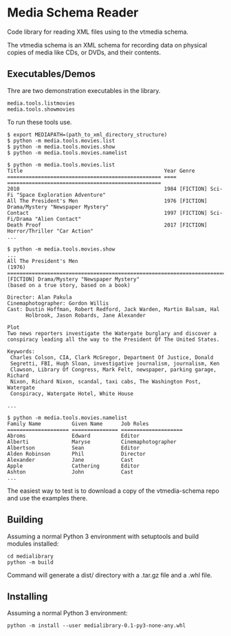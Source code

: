 # Media Schema Reader

Code library for reading XML files using to the vtmedia schema.

The vtmedia schema is an XML schema for recording data on physical copies of media like CDs, or 
DVDs, and their contents.

## Executables/Demos

Thre are two demonstration executables in the library.

```
media.tools.listmovies
media.tools.showmovies
```

To run these tools use.

```
$ export MEDIAPATH=(path_to_xml_directory_structure)
$ python -m media.tools.movies.list
$ python -m media.tools.movies.show
$ python -m media.tools.movies.namelist
```

```
$ python -m media.tools.movies.list
Title                                              Year Genre                                             
================================================== ==== ==================================================
2010                                               1984 [FICTION] Sci-Fi "Space Exploration Adventure"    
All The President's Men                            1976 [FICTION] Drama/Mystery "Newspaper Mystery"       
Contact                                            1997 [FICTION] Sci-Fi/Drama "Alien Contact"            
Death Proof                                        2017 [FICTION] Horror/Thriller "Car Action"            
...
```

```
$ python -m media.tools.movies.show
...
All The President's Men                                               (1976)
============================================================================
[FICTION] Drama/Mystery "Newspaper Mystery"
(based on a true story, based on a book)

Director: Alan Pakula
Cinemaphotographer: Gordon Willis
Cast: Dustin Hoffman, Robert Redford, Jack Warden, Martin Balsam, Hal
      Holbrook, Jason Robards, Jane Alexander

Plot
Two news reporters investigate the Watergate burglary and discover a
conspiracy leading all the way to the President Of The United States.

Keywords:
 Charles Colson, CIA, Clark McGregor, Department Of Justice, Donald
 Segretti, FBI, Hugh Sloan, investigative journalism, journalism, Ken
 Clawson, Library Of Congress, Mark Felt, newspaper, parking garage, Richard
 Nixon, Richard Nixon, scandal, taxi cabs, The Washington Post, Watergate
 Conspiracy, Watergate Hotel, White House

...
```

```
$ python -m media.tools.movies.namelist
Family Name          Given Name      Job Roles           
==================== =============== ====================
Abroms               Edward          Editor
Alberti              Maryse          Cinemaphotographer
Albertson            Sean            Editor
Alden Robinson       Phil            Director
Alexander            Jane            Cast
Apple                Cathering       Editor
Ashton               John            Cast
...
```

The easiest way to test is to download a copy of the vtmedia-schema repo and use the examples there.

## Building

Assuming a normal Python 3 environment with setuptools and build modules installed:

```
cd medialibrary
python -m build 
```

Command will generate a dist/ directory with a .tar.gz file and a .whl file.

## Installing

Assuming a normal Python 3 environment:

```
python -m install --user medialibrary-0.1-py3-none-any.whl
```

